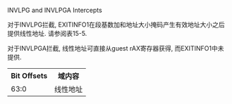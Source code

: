 
INVLPG and INVLPGA Intercepts

对于INVLPG拦截, EXITINFO1在段基数加和地址大小掩码产生有效地址大小之后提供线性地址.  请参阅表15-5.  

对于INVLPGA拦截, 线性地址可直接从guest rAX寄存器获得, 而EXITINFO1中未提供. 

<table>
    <tr>
        <th>Bit Offsets</th>
        <th>域内容</th>
    </tr>
    <tr>
        <td>63:0</td>
        <td>
            线性地址
        </td>
    </tr>
</table>